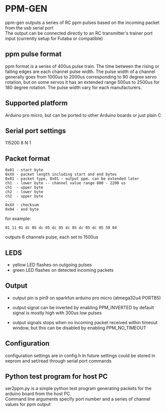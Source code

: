 # PPM-GEN
ppm-gen outputs a series of RC ppm pulses based on
the incoming packet from the usb serial port  
The output can be connected directly to an RC transmitter's
trainer port input (currently setup for Futaba or compatible)

## ppm pulse format
ppm format is a series of 400us pulse train. The time between the rising or falling edges are each channel pulse width. The pulse width of a channel generally goes from 1000us to 2000us corresponding to 90 degree servo rotation, but on some servos it has an extended range 500us to 2500us for 180 degree rotation. The pulse width vary for each manufacturers.

## Supported platform
Arduino pro micro, but can be ported to other Arduino boards or just plain C

## Serial port settings
115200 8 N 1

## Packet format
```
0x01 - start byte
0xXX - packet length including start and end bytes
0x01 - packet type, 0x01 - output ppm. can be extended later
ch1  - lower byte -- channel value range 800 - 2200 us
ch1  - upper byte
ch2  - lower byte
ch2  - upper byte
...
0xXX - checksum
0x04 - end byte
```  
for example:  
```
01 11 01 dc 05 dc 05 dc 05 dc 05 dc 05 dc 05 59 04
```  
outputs 6 channels pulse, each set to 1500us

## LEDS
- yellow LED flashes on outgoing pulses  
- green LED flashes on detected incoming packets

## Output
- output pin is pin9 on sparkfun arduino pro micro
(atmega32u4 PORTB5)

- output signal can be inverted by enabling PPM_INVERTED
by default signal is mostly high with 300us low pulses

- output signals stops when no incoming packet received within timeout window, but
this can be disabled by enabling PPM_NO_TIMEOUT

## Configuration
configuration settings are in config.h
In future settings could be stored in eeprom
and set/read through serial port commands

## Python test program for host PC
ser2ppm.py is a simple python test program generating packets for the arduino board
from the host PC.  
Command line arguments specify port number and a series of channel values for ppm output
